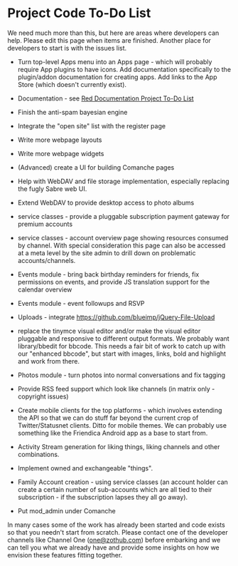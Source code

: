 Project Code To-Do List
=======================

We need much more than this, but here are areas where developers can help. Please edit this page when items are finished. Another place for developers to start is with the issues list.

* Turn top-level Apps menu into an Apps page - which will probably require App plugins to have icons. Add documentation specifically to the plugin/addon documentation for creating apps. Add links to the App Store (which doesn't currently exist). 

* Documentation - see [Red Documentation Project To-Do List](help/To-Do)

* Finish the anti-spam bayesian engine

* Integrate the "open site" list with the register page

* Write more webpage layouts

* Write more webpage widgets 

* (Advanced) create a UI for building Comanche pages

* Help with WebDAV and file storage implementation, especially replacing the fugly Sabre web UI. 

* Extend WebDAV to provide desktop access to photo albums

* service classes - provide a pluggable subscription payment gateway for premium accounts

* service classes - account overview page showing resources consumed by channel. With special consideration this page can also be accessed at a meta level by the site admin to drill down on problematic accounts/channels. 

* Events module - bring back birthday reminders for friends, fix permissions on events, and provide JS translation support for the calendar overview

* Events module - event followups and RSVP


* Uploads - integrate https://github.com/blueimp/jQuery-File-Upload


* replace the tinymce visual editor and/or make the visual editor pluggable and responsive to different output formats. We probably want library/bbedit for bbcode. This needs a fair bit of work to catch up with our "enhanced bbcode", but start with images, links, bold and highlight and work from there.

* Photos module - turn photos into normal conversations and fix tagging

* Provide RSS feed support which look like channels (in matrix only - copyright issues)

* Create mobile clients for the top platforms - which involves extending the API so that we can do stuff far beyond the current crop of Twitter/Statusnet clients. Ditto for mobile themes. We can probably use something like the Friendica Android app as a base to start from.  
 
* Activity Stream generation for liking things, liking channels and other combinations.

* Implement owned and exchangeable "things".

* Family Account creation - using service classes (an account holder can create a certain number of sub-accounts which are all tied to their subscription - if the subscription lapses they all go away).

* Put mod_admin under Comanche

In many cases some of the work has already been started and code exists so that you needn't start from scratch. Please contact one of the developer channels like Channel One (one@zothub.com) before embarking and we can tell you what we already have and provide some insights on how we envision these features fitting together. 


 